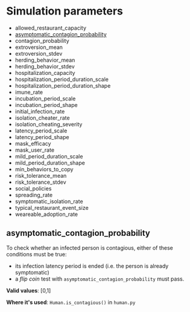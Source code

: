 # Simulation parameters

* allowed_restaurant_capacity
* [asymptomatic_contagion_probability](#asymptomatic_contagion_probability)
* contagion_probability
* extroversion_mean
* extroversion_stdev
* herding_behavior_mean
* herding_behavior_stdev
* hospitalization_capacity
* hospitalization_period_duration_scale
* hospitalization_period_duration_shape
* imune_rate
* incubation_period_scale
* incubation_period_shape
* initial_infection_rate
* isolation_cheater_rate
* isolation_cheating_severity
* latency_period_scale
* latency_period_shape
* mask_efficacy
* mask_user_rate
* mild_period_duration_scale
* mild_period_duration_shape
* min_behaviors_to_copy
* risk_tolerance_mean
* risk_tolerance_stdev
* social_policies
* spreading_rate
* symptomatic_isolation_rate
* typical_restaurant_event_size
* weareable_adoption_rate

## asymptomatic_contagion_probability

To check whether an infected person is contagious, either of these conditions must be true:

* its infection latency period is ended (i.e. the person is already symptomatic)
* a _flip coin_ test with `asymptomatic_contagion_probability` must pass.

__Valid values__: [0,1]

__Where it's used__: `Human.is_contagious()` in `human.py`

